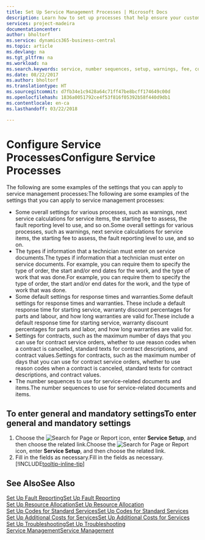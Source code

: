 ```yaml
---
title: Set Up Service Management Processes | Microsoft Docs
description: Learn how to set up processes that help ensure your customers are satisfied with your customer service.
services: project-madeira
documentationcenter: 
author: bholtorf
ms.service: dynamics365-business-central
ms.topic: article
ms.devlang: na
ms.tgt_pltfrm: na
ms.workload: na
ms.search.keywords: service, number sequences, setup, warnings, fee, contracts, warranties
ms.date: 08/22/2017
ms.author: bholtorf
ms.translationtype: HT
ms.sourcegitcommit: d7fb34e1c9428a64c71ff47be8bcff174649c00d
ms.openlocfilehash: 1836a0051792ce4f53f816f05392b58f440d9db1
ms.contentlocale: en-ca
ms.lasthandoff: 03/22/2018

---
```

# <a name="configure-service-processes"></a><span data-ttu-id="618e4-103">Configure Service Processes</span><span class="sxs-lookup"><span data-stu-id="618e4-103">Configure Service Processes</span></span>
<span data-ttu-id="618e4-104">The following are some examples of the settings that you can apply to service management processes:</span><span class="sxs-lookup"><span data-stu-id="618e4-104">The following are some examples of the settings that you can apply to service management processes:</span></span>  
  
* <span data-ttu-id="618e4-105">Some overall settings for various processes, such as warnings, next service calculations for service items, the starting fee to assess, the fault reporting level to use, and so on.</span><span class="sxs-lookup"><span data-stu-id="618e4-105">Some overall settings for various processes, such as warnings, next service calculations for service items, the starting fee to assess, the fault reporting level to use, and so on.</span></span>  
* <span data-ttu-id="618e4-106">The types if information that a technician must enter on service documents.</span><span class="sxs-lookup"><span data-stu-id="618e4-106">The types if information that a technician must enter on service documents.</span></span> <span data-ttu-id="618e4-107">For example, you can require them to specify the type of order, the start and/or end dates for the work, and the type of work that was done.</span><span class="sxs-lookup"><span data-stu-id="618e4-107">For example, you can require them to specify the type of order, the start and/or end dates for the work, and the type of work that was done.</span></span>  
* <span data-ttu-id="618e4-108">Some default settings for response times and warranties.</span><span class="sxs-lookup"><span data-stu-id="618e4-108">Some default settings for response times and warranties.</span></span> <span data-ttu-id="618e4-109">These include a default response time for starting service, warranty discount percentages for parts and labour, and how long warranties are valid for.</span><span class="sxs-lookup"><span data-stu-id="618e4-109">These include a default response time for starting service, warranty discount percentages for parts and labor, and how long warranties are valid for.</span></span>  
* <span data-ttu-id="618e4-110">Settings for contracts, such as the maximum number of days that you can use for contract service orders, whether to use reason codes when a contract is cancelled, standard texts for contract descriptions, and contract values.</span><span class="sxs-lookup"><span data-stu-id="618e4-110">Settings for contracts, such as the maximum number of days that you can use for contract service orders, whether to use reason codes when a contract is canceled, standard texts for contract descriptions, and contract values.</span></span>  
* <span data-ttu-id="618e4-111">The number sequences to use for service-related documents and items.</span><span class="sxs-lookup"><span data-stu-id="618e4-111">The number sequences to use for service-related documents and items.</span></span>  

## <a name="to-enter-general-and-mandatory-settings"></a><span data-ttu-id="618e4-112">To enter general and mandatory settings</span><span class="sxs-lookup"><span data-stu-id="618e4-112">To enter general and mandatory settings</span></span>
1. <span data-ttu-id="618e4-113">Choose the ![Search for Page or Report](media/ui-search/search_small.png "Search for Page or Report icon") icon, enter **Service Setup**, and then choose the related link.</span><span class="sxs-lookup"><span data-stu-id="618e4-113">Choose the ![Search for Page or Report](media/ui-search/search_small.png "Search for Page or Report icon") icon, enter **Service Setup**, and then choose the related link.</span></span>
2. <span data-ttu-id="618e4-114">Fill in the fields as necessary.</span><span class="sxs-lookup"><span data-stu-id="618e4-114">Fill in the fields as necessary.</span></span> [!INCLUDE[tooltip-inline-tip](includes/tooltip-inline-tip_md.md)]  

## <a name="see-also"></a><span data-ttu-id="618e4-115">See Also</span><span class="sxs-lookup"><span data-stu-id="618e4-115">See Also</span></span>  
[<span data-ttu-id="618e4-116">Set Up Fault Reporting</span><span class="sxs-lookup"><span data-stu-id="618e4-116">Set Up Fault Reporting</span></span>](service-how-setup-fault-reporting.md)  
[<span data-ttu-id="618e4-117">Set Up Resource Allocation</span><span class="sxs-lookup"><span data-stu-id="618e4-117">Set Up Resource Allocation</span></span>](service-how-setup-resource-allocation.md)  
[<span data-ttu-id="618e4-118">Set Up Codes for Standard Services</span><span class="sxs-lookup"><span data-stu-id="618e4-118">Set Up Codes for Standard Services</span></span>](service-how-setup-service-coding.md)  
[<span data-ttu-id="618e4-119">Set Up Additional Costs for Services</span><span class="sxs-lookup"><span data-stu-id="618e4-119">Set Up Additional Costs for Services</span></span>](service-how-setup-service-costs-pricing.md)  
[<span data-ttu-id="618e4-120">Set Up Troubleshooting</span><span class="sxs-lookup"><span data-stu-id="618e4-120">Set Up Troubleshooting</span></span>](service-how-setup-troubleshooting.md)  
[<span data-ttu-id="618e4-121">Service Management</span><span class="sxs-lookup"><span data-stu-id="618e4-121">Service Management</span></span>](service-service.md)  

